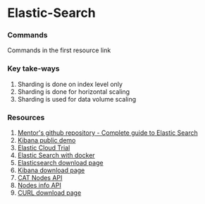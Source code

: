 # Elastic-Search

### Commands

Commands in the first resource link

### Key take-ways

1. Sharding is done on index level only
2. Sharding is done for horizontal scaling
3. Sharding is used for data volume scaling

### Resources
1. [Mentor's github repository - Complete guide to Elastic Search](https://github.com/codingexplained/complete-guide-to-elasticsearch)
2. [Kibana public demo](https://demo.elastic.co/app/dashboards#/view/welcome_dashboard)
3. [Elastic Cloud Trial](https://info.elastic.co/elasticsearch-service-trial-course.html)
4. [Elastic Search with docker](https://www.elastic.co/guide/en/elasticsearch/reference/current/docker.html)
5. [Elasticsearch download page](https://www.elastic.co/downloads/elasticsearch)
6. [Kibana download page](https://www.elastic.co/downloads/kibana)
7. [CAT Nodes API](https://www.elastic.co/guide/en/elasticsearch/reference/current/cat-nodes.html)
8. [Nodes info API](https://www.elastic.co/guide/en/elasticsearch/reference/current/cluster-nodes-info.html)
9. [CURL download page](https://www.elastic.co/guide/en/elasticsearch/reference/current/cluster-nodes-info.html)



